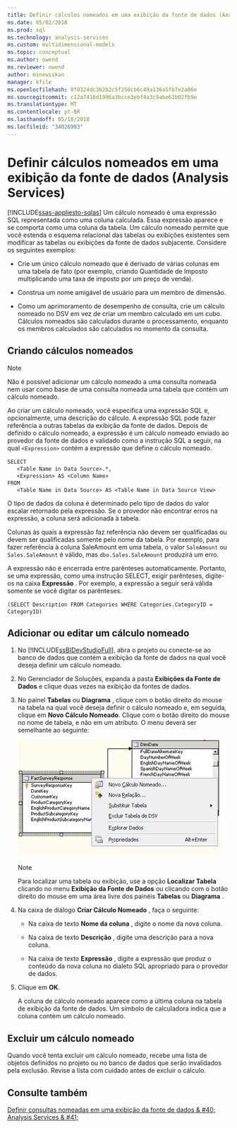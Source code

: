 ```yaml
---
title: Definir cálculos nomeados em uma exibição da fonte de dados (Analysis Services) | Microsoft Docs
ms.date: 05/02/2018
ms.prod: sql
ms.technology: analysis-services
ms.custom: multidimensional-models
ms.topic: conceptual
ms.author: owend
ms.reviewer: owend
author: minewiskan
manager: kfile
ms.openlocfilehash: 8f0324dc3b2b2c5f250cb6c49a136a5fb7e2a06e
ms.sourcegitcommit: c12a7416d1996a3bcce3ebf4a3c9abe61b02fb9e
ms.translationtype: MT
ms.contentlocale: pt-BR
ms.lasthandoff: 05/10/2018
ms.locfileid: "34026993"
---
```

# <a name="define-named-calculations-in-a-data-source-view-analysis-services"></a>Definir cálculos nomeados em uma exibição da fonte de dados (Analysis Services)
[!INCLUDE[ssas-appliesto-sqlas](../../includes/ssas-appliesto-sqlas.md)]
  Um cálculo nomeado é uma expressão SQL representada como uma coluna calculada. Essa expressão aparece e se comporta como uma coluna da tabela. Um cálculo nomeado permite que você estenda o esquema relacional das tabelas ou exibições existentes sem modificar as tabelas ou exibições da fonte de dados subjacente. Considere os seguintes exemplos:  
  
-   Crie um único cálculo nomeado que é derivado de várias colunas em uma tabela de fato (por exemplo, criando Quantidade de Imposto multiplicando uma taxa de imposto por um preço de venda).  
  
-   Construa um nome amigável de usuário para um membro de dimensão.  
  
-   Como um aprimoramento de desempenho de consulta, crie um cálculo nomeado no DSV em vez de criar um membro calculado em um cubo. Cálculos nomeados são calculados durante o processamento, enquanto os membros calculados são calculados no momento da consulta.  
  
## <a name="creating-named-calculations"></a>Criando cálculos nomeados  
  
> [!NOTE]  
>  Não é possível adicionar um cálculo nomeado a uma consulta nomeada nem usar como base de uma consulta nomeada uma tabela que contém um cálculo nomeado.  
  
 Ao criar um cálculo nomeado, você especifica uma expressão SQL e, opcionalmente, uma descrição do cálculo. A expressão SQL pode fazer referência a outras tabelas da exibição da fonte de dados. Depois de definido o cálculo nomeado, a expressão é um cálculo nomeado enviado ao provedor da fonte de dados e validado como a instrução SQL a seguir, na qual `<Expression>` contém a expressão que define o cálculo nomeado.  
  
```  
SELECT   
   <Table Name in Data Source>.*,   
   <Expression> AS <Column Name>   
FROM   
   <Table Name in Data Source> AS <Table Name in Data Source View>  
```  
  
 O tipo de dados da coluna é determinado pelo tipo de dados do valor escalar retornado pela expressão. Se o provedor não encontrar erros na expressão, a coluna será adicionada à tabela.  
  
 Colunas às quais a expressão faz referência não devem ser qualificadas ou devem ser qualificadas somente pelo nome da tabela. Por exemplo, para fazer referência à coluna SaleAmount em uma tabela, o valor `SaleAmount` ou `Sales.SaleAmount` é válido, mas `dbo.Sales.SaleAmount` produzirá um erro.  
  
 A expressão não é encerrada entre parênteses automaticamente. Portanto, se uma expressão, como uma instrução SELECT, exigir parênteses, digite-os na caixa **Expressão** . Por exemplo, a expressão a seguir será válida somente se você digitar os parênteses.  
  
```  
(SELECT Description FROM Categories WHERE Categories.CategoryID = CategoryID)  
```  
  
## <a name="add-or-edit-a-named-calculation"></a>Adicionar ou editar um cálculo nomeado  
  
1.  No [!INCLUDE[ssBIDevStudioFull](../../includes/ssbidevstudiofull-md.md)], abra o projeto ou conecte-se ao banco de dados que contém a exibição da fonte de dados na qual você deseja definir um cálculo nomeado.  
  
2.  No Gerenciador de Soluções, expanda a pasta **Exibições da Fonte de Dados** e clique duas vezes na exibição da fontes de dados.  
  
3.  No painel **Tabelas** ou **Diagrama** , clique com o botão direito do mouse na tabela na qual você deseja definir o cálculo nomeado e, em seguida, clique em **Novo Cálculo Nomeado**. Clique com o botão direito do mouse no nome de tabela, e não em um atributo. O menu deverá ser semelhante ao seguinte:  
  
     ![Captura de tela de espaço de trabalho de diagrama, menu de atalho](../../analysis-services/multidimensional-models/media/ssas-olapdsv-diagram.gif "captura de tela de espaço de trabalho de diagrama, menu de atalho")  
  
    > [!NOTE]  
    >  Para localizar uma tabela ou exibição, use a opção **Localizar Tabela** clicando no menu **Exibição da Fonte de Dados** ou clicando com o botão direito do mouse em uma área livre dos painéis **Tabelas** ou **Diagrama** .  
  
4.  Na caixa de diálogo **Criar Cálculo Nomeado** , faça o seguinte:  
  
    -   Na caixa de texto **Nome da coluna** , digite o nome da nova coluna.  
  
    -   Na caixa de texto **Descrição** , digite uma descrição para a nova coluna.  
  
    -   Na caixa de texto **Expressão** , digite a expressão que produz o conteúdo da nova coluna no dialeto SQL apropriado para o provedor de dados.  
  
5.  Clique em **OK**.  
  
     A coluna de cálculo nomeado aparece como a última coluna na tabela de exibição da fonte de dados. Um símbolo de calculadora indica que a coluna contém um cálculo nomeado.  
  
## <a name="delete-a-named-calculation"></a>Excluir um cálculo nomeado  
 Quando você tenta excluir um cálculo nomeado, recebe uma lista de objetos definidos no projeto ou no banco de dados que serão invalidados pela exclusão. Revise a lista com cuidado antes de excluir o cálculo.  
  
## <a name="see-also"></a>Consulte também  
 [Definir consultas nomeadas em uma exibição da fonte de dados & #40; Analysis Services & #41;](../../analysis-services/multidimensional-models/define-named-queries-in-a-data-source-view-analysis-services.md)  
  
  
